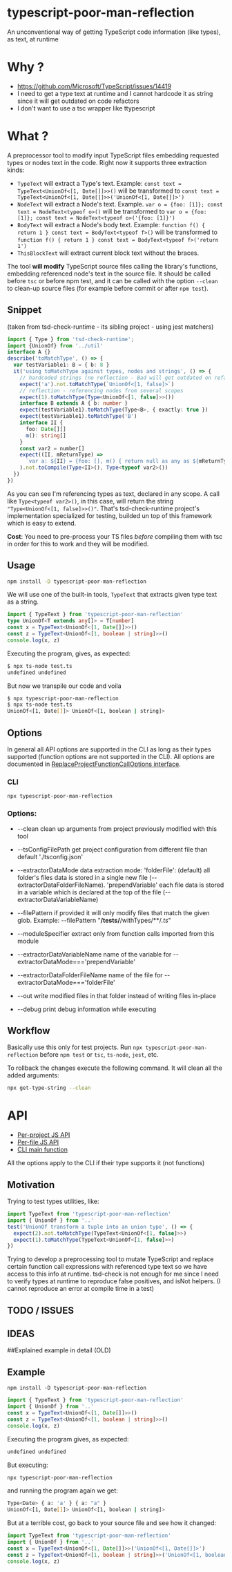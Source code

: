 # typescript-poor-man-reflection 

An unconventional way of getting TypeScript code information (like types), as text, at runtime

# Why ?

 * https://github.com/Microsoft/TypeScript/issues/14419
 * I need to get a type text at runtime and I cannot hardcode it as string since it will get outdated on code refactors
 * I don't want to use a tsc wrapper like ttypescript
 
# What ?

A preprocessor tool to modify input TypeScript files embedding requested types or nodes text in the code. Right now it supports three extraction kinds: 

 * `TypeText` will extract a Type's text. Example: `const text = TypeText<UnionOf<[1, Date[]]>>()` will be transformed to `const text = TypeText<UnionOf<[1, Date[]]>>('UnionOf<[1, Date[]]>')`
 * `NodeText` will extract a Node's text. Example. `var o = {foo: [1]}; const text = NodeText<typeof o>()` will be transformed to `var o = {foo: [1]}; const text = NodeText<typeof o>('{foo: [1]}')`
 * `BodyText` will extract a Node's body text. Example: `function f() { return 1 } const text = BodyText<typeof f>()` will be transformed to `function f() { return 1 } const text = BodyText<typeof f>('return 1')`
 * `ThisBlockText` will extract current block text without the braces. 

The tool **will modify** TypeScript source files calling the library's functions, embedding referenced node's text in the source file. It should be called before `tsc` or before npm test, and it can be called with the option `--clean` to clean-up source files (for example before commit or after `npm test`).

## Snippet 

(taken from tsd-check-runtime - its sibling project - using jest matchers)

```ts
import { Type } from 'tsd-check-runtime';
import {UnionOf} from '../util'
interface A {}
describe('toMatchType', () => {
  var testVariable1: B = { b: 8 }
  it('using toMatchType against types, nodes and strings', () => {
    // hardcoded strings (no reflection - Bad will get outdated on refactor)
    expect('a').not.toMatchType(`UnionOf<[1, false]>`)
    // reflection - referencing nodes from several scopes
    expect(1).toMatchType(Type<UnionOf<[1, false]>>())
    interface B extends A { b: number }
    expect(testVariable1).toMatchType(Type<B>, { exactly: true })
    expect(testVariable1).toMatchType('B')
    interface II {
      foo: Date[][]
      m(): string[]
    }
    const var2 = number[]
    expect((II, mReturnType) =>
      `var a: ${II} = {foo: [], m() { return null as any as ${mReturnType} } }`
    ).not.toCompile(Type<II>(), Type<typeof var2>())
  })
})
```

As you can see I'm referencing types as text, declared in any scope. A call like `Type<typeof var2>()`, in this case, will return the string `"Type<UnionOf<[1, false]>>()"`. That's tsd-check-runtime project's implementation specialized for testing, builded un top of this framework which is easy to extend. 

**Cost**: You need to pre-process your TS files *before* compiling them with tsc in order for this to work and they will be modified. 

## Usage

```sh
npm install -D typescript-poor-man-reflection 
```

We will use one of the built-in tools, `TypeText` that extracts given type text as a string. 

```ts
import { TypeText } from 'typescript-poor-man-reflection'
type UnionOf<T extends any[]> = T[number]
const x = TypeText<UnionOf<[1, Date[]]>>()
const z = TypeText<UnionOf<[1, boolean | string]>>()
console.log(x, z)
```
Executing the program, gives, as expected:

```sh
$ npx ts-node test.ts 
undefined undefined
```
But now we transpile our code and voila
```sh
$ npx typescript-poor-man-reflection
$ npx ts-node test.ts 
UnionOf<[1, Date[]]> UnionOf<[1, boolean | string]>
```
## Options


In general all API options are supported in the CLI as long as their types supported (function options are not supported in the CLI). All options are documented in [ReplaceProjectFunctionCallOptions interface](api/interfaces/_types_.replaceprojectfunctioncalloptions.md).

### CLI

```
npx typescript-poor-man-reflection
```

### Options: 

 * --clean                       clean up arguments from project previously modified with this tool

 * --tsConfigFilePath            get project configuration from different file than default './tsconfig.json'

 * --extractorDataMode           data extraction mode: 'folderFile': (default) all folder's files data is stored in a single new file (--extractorDataFolderFileName). 'prependVariable' each file data is stored in a variable which is declared at the top of the file (--extractorDataVariableName)

 * --filePattern                 if provided it will only modify files that match the given glob. Example: --filePattern "**/__tests__/**/withTypes/**/*.ts*"
  
 * --moduleSpecifier             extract only from function calls imported from this module
  
 * --extractorDataVariableName   name of the variable for --extractorDataMode==='prependVariable'
  
  
 * --extractorDataFolderFileName name of the file for --extractorDataMode==='folderFile'
  
 * --out                         write modified files in that folder instead of writing files in-place
  
 * --debug                       print debug information while executing

## Workflow

Basically use this only for test projects. Run `npx typescript-poor-man-reflection` before `npm test` or `tsc`, `ts-node`, `jest`, etc. 

To rollback the changes execute the following command. It will clean all the added arguments:

```sh
npx get-type-string --clean
```

# API

 * [Per-project JS API](api/modules/_replaceprojectfunctioncall_.md)
 * [Per-file JS API](api/modules/_replacefilefunctioncall_.md)
 * [CLI main function](api/modules/_main_.md)

All the options apply to the CLI if their type supports it (not functions)


## Motivation

Trying to test types utilities, like:

```ts
import TypeText from 'typescript-poor-man-reflection'
import { UnionOf } from '..'
test('UnionOf transform a tuple into an union type', () => {
  expect(2).not.toMatchType(TypeText<UnionOf<[1, false]>>)
  expect(1).toMatchType(TypeText<UnionOf<[1, false]>>)
})
```

Trying to develop a preprocessing tool to mutate TypeScript and replace certain function call expressions with referenced type text so we have access to this info at runtime. tsd-check is not enough for me since I need to verify types at runtime to reproduce false positives, and isNot helpers. (I cannot reproduce an error at compile time in a test)

## TODO / ISSUES

## IDEAS


##Explained example in detail (OLD)


## Example

```
npm install -D typescript-poor-man-reflection
```

```ts
import { TypeText } from 'typescript-poor-man-reflection'
import { UnionOf } from '..'
const x = TypeText<UnionOf<[1, Date[]]>>()
const z = TypeText<UnionOf<[1, boolean | string]>>()
console.log(x, z)
```

Executing the program gives, as expected:

```sh
undefined undefined
```

But executing:

```sh
npx typescript-poor-man-reflection
```

and running the program again we get:

```sh
Type<Date> { a: 'a' } { a: "a" }
UnionOf<[1, Date[]]> UnionOf<[1, boolean | string]>
```

But at a terrible cost, go back to your source file and see how it changed:

```ts
import TypeText from 'typescript-poor-man-reflection'
import { UnionOf } from '..'
const x = TypeText<UnionOf<[1, Date[]]>>('UnionOf<[1, Date[]]>')
const z = TypeText<UnionOf<[1, boolean | string]>>('UnionOf<[1, boolean | string]>')
console.log(x, z)
```
